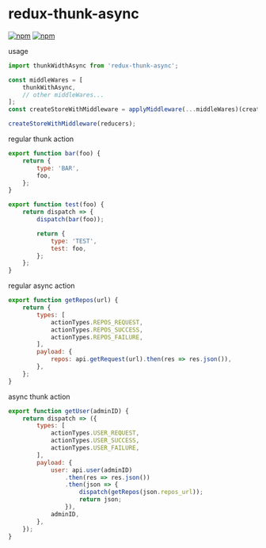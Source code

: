 # redux-thunk-async
[![npm](https://img.shields.io/npm/v/redux-thunk-async.svg?maxAge=2592000)](https://img.shields.io/npm/v/npm.svg?maxAge=2592000)
[![npm](https://img.shields.io/npm/dt/redux-thunk-async.svg?maxAge=2592000)](https://www.npmjs.com/package/redux-thunk-async)

usage
```js
import thunkWidthAsync from 'redux-thunk-async';

const middleWares = [
    thunkWithAsync,
    // other middleWares...
];
const createStoreWithMiddleware = applyMiddleware(...middleWares)(createStore);

createStoreWithMiddleware(reducers);
```

regular thunk action
```js
export function bar(foo) {
    return {
        type: 'BAR',
        foo,
    };
}

export function test(foo) {
    return dispatch => {
        dispatch(bar(foo));

        return {
            type: 'TEST',
            test: foo,
        };
    };
}

```
regular async action
```js
export function getRepos(url) {
    return {
        types: [
            actionTypes.REPOS_REQUEST,
            actionTypes.REPOS_SUCCESS,
            actionTypes.REPOS_FAILURE,
        ],
        payload: {
            repos: api.getRequest(url).then(res => res.json()),
        },
    };
}
```

async thunk action
```js
export function getUser(adminID) {
    return dispatch => ({
        types: [
            actionTypes.USER_REQUEST,
            actionTypes.USER_SUCCESS,
            actionTypes.USER_FAILURE,
        ],
        payload: {
            user: api.user(adminID)
                .then(res => res.json())
                .then(json => {
                    dispatch(getRepos(json.repos_url));
                    return json;
                }),
            adminID,
        },
    });
}
```
